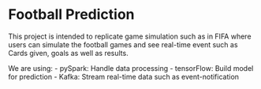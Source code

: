 # Football Prediction

This project is intended to replicate game simulation such as in FIFA where users can simulate the football games and see real-time event such as Cards given, goals as well as results.

We are using: - pySpark: Handle data processing - tensorFlow: Build model for prediction - Kafka: Stream real-time data such as event-notification
